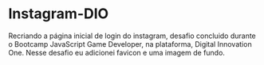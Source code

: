 # Instagram-DIO
 Recriando a página inicial de login do instagram, desafio concluido durante o Bootcamp JavaScript Game Developer, na plataforma, Digital Innovation One.
 Nesse desafio eu adicionei favicon e uma imagem de fundo.
